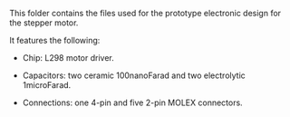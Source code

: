 This folder contains the files used for the prototype electronic design for the stepper motor.

It features the following:

- Chip: L298 motor driver.

- Capacitors: two ceramic 100nanoFarad and two electrolytic 1microFarad.

- Connections: one 4-pin and five 2-pin MOLEX connectors.
